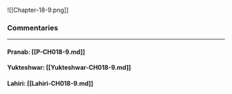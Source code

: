 ![[Chapter-18-9.png]]

### Commentaries

---

#### Pranab: [[P-CH018-9.md]]

#### Yukteshwar: [[Yukteshwar-CH018-9.md]]

#### Lahiri: [[Lahiri-CH018-9.md]]
